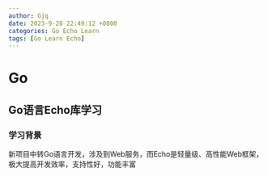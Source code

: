 ```yaml
---
author: Gjq
date: 2023-9-20 22:49:12 +0800
categories: Go Echo Learn
tags: [Go Learn Echo]
---
```


# Go

## Go语言Echo库学习

### 学习背景

新项目中转Go语言开发，涉及到Web服务，而Echo是轻量级、高性能Web框架，极大提高开发效率，支持性好，功能丰富
